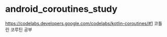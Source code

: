 # android_coroutines_study
https://codelabs.developers.google.com/codelabs/kotlin-coroutines/#1   코틀린 코루틴 공부
